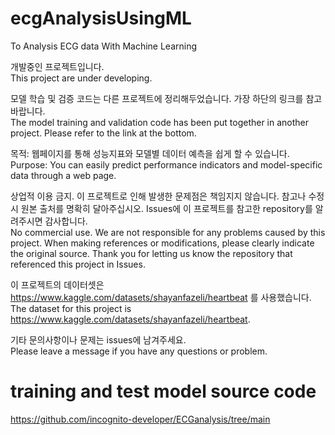 # ecgAnalysisUsingML
To Analysis ECG data With Machine Learning

개발중인 프로젝트입니다.</br>
This project are under developing.


모델 학습 및 검증 코드는 다른 프로젝트에 정리해두었습니다. 가장 하단의 링크를 참고바랍니다.</br>
The model training and validation code has been put together in another project. Please refer to the link at the bottom.



목적: 웹페이지를 통해 성능지표와 모델별 데이터 예측을 쉽게 할 수 있습니다.</br>
Purpose: You can easily predict performance indicators and model-specific data through a web page.


상업적 이용 금지. 이 프로젝트로 인해 발생한 문제점은 책임지지 않습니다.
참고나 수정 시 원본 출처를 명확히 달아주십시오. 
Issues에 이 프로젝트를 참고한 repository를 알려주시면 감사합니다.</br>
No commercial use. We are not responsible for any problems caused by this project.
When making references or modifications, please clearly indicate the original source.
Thank you for letting us know the repository that referenced this project in Issues.

이 프로젝트의 데이터셋은 https://www.kaggle.com/datasets/shayanfazeli/heartbeat 를 사용했습니다.</br>
The dataset for this project is https://www.kaggle.com/datasets/shayanfazeli/heartbeat.

기타 문의사항이나 문제는 issues에 남겨주세요.</br>
Please leave a message if you have any questions or problem.

# training and test model source code
https://github.com/incognito-developer/ECGanalysis/tree/main

